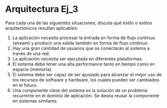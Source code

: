 # Arquitectura Ej_3

<p>Para cada una de las siguientes situaciones, discuta qué estilo o estilos arquitectónicos
resultan aplicables:</p>
<ol>
<li>La aplicación necesita procesar la entrada en forma de flujo continuo (stream) y producir
  una salida también en forma de flujo continuo.</li>
<li>Hay una gran cantidad de usuarios que se conectarán al sistema a través de una red.</li>
<li>La aplicación necesita ser ejecutada en diferentes plataformas.</li>
<li>El sistema debe tener una alta performance tanto en tiempo como en espacio
(memoria).</li>
<li>El sistema debe ser capaz de ser ajustado para alcanzar el mejor uso de los recursos de
software y hardware, los cuales pueden ser cambiados en el futuro.</li>
<li>Una componente clave del sistema es la solución de un problema recurrente en el
dominio de aplicación. Se desea reusar la componente en sistemas similares. </li>
</ol>
